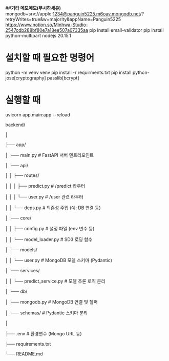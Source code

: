 ##**기타 메모메모(무시하세유)**
mongodb+srv://apple:1234@panguin5225.m6oav.mongodb.net/?retryWrites=true&w=majority&appName=Panguin5225
https://www.notion.so/Minhwa-Studio-2547cdb288bf80e7a18ee507a07335aa
pip install email-validator
pip install python-multipart
nodejs 20.15.1

# 설치할 때 필요한 명령어

python -m venv venv
pip install -r requirments.txt
pip install python-jose[cryptography] passlib[bcrypt]

# 실행할 때

uvicorn app.main:app --reload

backend/

│

├── app/

│ ├── main.py # FastAPI 서버 엔트리포인트

│ ├── api/

│ │ ├── routes/

│ │ │ ├── predict.py # /predict 라우터

│ │ │ └── user.py # /user 관련 라우터

│ │ └── deps.py # 의존성 주입 (예: DB 연결 등)

│ ├── core/

│ │ ├── config.py # 설정 파일 (env 변수 등)

│ │ └── model_loader.py # SD3 로딩 함수

│ ├── models/

│ │ └── user.py # MongoDB 모델 스키마 (Pydantic)

│ ├── services/

│ │ └── predict_service.py # 모델 추론 로직 분리

│ └── db/

│ ├── mongodb.py # MongoDB 연결 및 헬퍼

│ └── schemas/ # Pydantic 스키마 분리

│

├── .env # 환경변수 (Mongo URL 등)

├── requirements.txt

└── README.md
